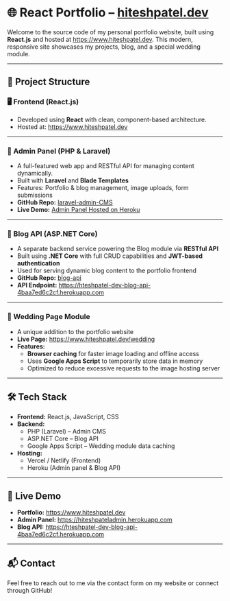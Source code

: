 # 🌐 React Portfolio – <a href="https://www.hiteshpatel.dev" target="_blank" rel="noopener noreferrer">hiteshpatel.dev</a>

Welcome to the source code of my personal portfolio website, built using **React.js** and hosted at <a href="https://www.hiteshpatel.dev" target="_blank" rel="noopener noreferrer">https://www.hiteshpatel.dev</a>. This modern, responsive site showcases my projects, blog, and a special wedding module.

---

## 🔧 Project Structure

### 🖥️ Frontend (React.js)
- Developed using **React** with clean, component-based architecture.
- Hosted at: <a href="https://www.hiteshpatel.dev" target="_blank" rel="noopener noreferrer">https://www.hiteshpatel.dev</a>

---

### 🔐 Admin Panel (PHP & Laravel)
- A full-featured web app and RESTful API for managing content dynamically.
- Built with **Laravel** and **Blade Templates**
- Features: Portfolio & blog management, image uploads, form submissions
- **GitHub Repo:** <a href="https://github.com/Hitesh297/laravel-admin-CMS.git" target="_blank" rel="noopener noreferrer">laravel-admin-CMS</a>  
- **Live Demo:** <a href="https://hiteshpateladmin.herokuapp.com" target="_blank" rel="noopener noreferrer">Admin Panel Hosted on Heroku</a>

---

### 📰 Blog API (ASP.NET Core)
- A separate backend service powering the Blog module via **RESTful API**
- Built using **.NET Core** with full CRUD capabilities and **JWT-based authentication**
- Used for serving dynamic blog content to the portfolio frontend
- **GitHub Repo:** <a href="https://github.com/Hitesh297/blog-api.git" target="_blank" rel="noopener noreferrer">blog-api</a>  
- **API Endpoint:** <a href="https://hteshpatel-dev-blog-api-4baa7ed6c2cf.herokuapp.com" target="_blank" rel="noopener noreferrer">https://hteshpatel-dev-blog-api-4baa7ed6c2cf.herokuapp.com</a>

---

### 💍 Wedding Page Module
- A unique addition to the portfolio website
- **Live Page:** <a href="https://www.hiteshpatel.dev/wedding" target="_blank" rel="noopener noreferrer">https://www.hiteshpatel.dev/wedding</a>
- **Features:**
  - **Browser caching** for faster image loading and offline access
  - Uses **Google Apps Script** to temporarily store data in memory
  - Optimized to reduce excessive requests to the image hosting server

---

## 🛠️ Tech Stack

- **Frontend:** React.js, JavaScript, CSS
- **Backend:**
  - PHP (Laravel) – Admin CMS
  - ASP.NET Core – Blog API
  - Google Apps Script – Wedding module data caching
- **Hosting:**
  - Vercel / Netlify (Frontend)
  - Heroku (Admin panel & Blog API)

---

## 🚀 Live Demo

- **Portfolio:** <a href="https://www.hiteshpatel.dev" target="_blank" rel="noopener noreferrer">https://www.hiteshpatel.dev</a>
- **Admin Panel:** <a href="https://hiteshpateladmin.herokuapp.com" target="_blank" rel="noopener noreferrer">https://hiteshpateladmin.herokuapp.com</a>
- **Blog API:** <a href="https://hteshpatel-dev-blog-api-4baa7ed6c2cf.herokuapp.com" target="_blank" rel="noopener noreferrer">https://hteshpatel-dev-blog-api-4baa7ed6c2cf.herokuapp.com</a>

---

## 📬 Contact

Feel free to reach out to me via the contact form on my website or connect through GitHub!
